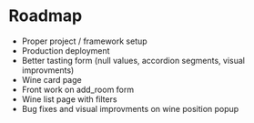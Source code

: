 # Roadmap
- Proper project / framework setup
- Production deployment
- Better tasting form (null values, accordion segments, visual improvments)
- Wine card page
- Front work on add_room form
- Wine list page with filters
- Bug fixes and visual improvments on wine position popup